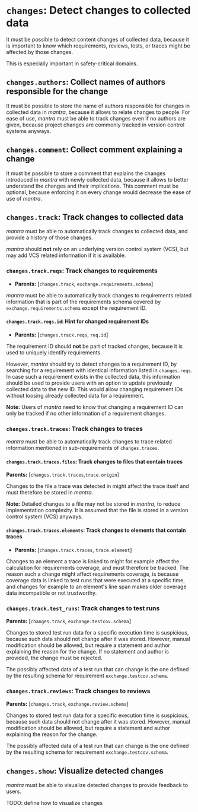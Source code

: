 # `changes`: Detect changes to collected data

It must be possible to detect content changes of collected data,
because it is important to know which requirements, reviews, tests, or traces
might be affected by those changes.

This is especially important in safety-critical domains.

## `changes.authors`: Collect names of authors responsible for the change

It must be possible to store the name of authors responsible for changes in collected data in *mantra*,
because it allows to relate changes to people.
For ease of use, *mantra* must be able to track changes even if no authors are given,
because project changes are commonly tracked in version control systems anyways.

## `changes.comment`: Collect comment explaining a change

It must be possible to store a comment that explains the changes introduced in *mantra* with newly collected data,
because it allows to better understand the changes and their implications.
This comment must be optional, because enforcing it on every change would decrease the ease of use of *mantra*.

## `changes.track`: Track changes to collected data

*mantra* must be able to automatically track changes to collected data,
and provide a history of those changes.

*mantra* should **not** rely on an underlying version control system (VCS),
but may add VCS related information if it is available.

### `changes.track.reqs`: Track changes to requirements

- **Parents:** [`changes.track`, `exchange.requirements.schema`]

*mantra* must be able to automatically track changes
to requirements related information that is part of the requirements schema covered by `exchange.requirements.schema` except the requirement ID.

#### `changes.track.reqs.id`: Hint for changed requirement IDs

- **Parents:** [`changes.track.reqs`, `req.id`]

The requirement ID should **not** be part of tracked changes,
because it is used to uniquely identify requirements.

However, *mantra* should try to detect changes to a requirement ID,
by searching for a requirement with identical information listed in `changes.reqs`.
In case such a requirement exists in the collected data,
this information should be used to provide users
with an option to update previously collected data to the new ID.
This would allow changing requirement IDs without loosing already collected data for a requirement.

**Note:** Users of *mantra* need to know that changing a requirement ID
can only be tracked if no other information of a requirement changes.

### `changes.track.traces`: Track changes to traces

*mantra* must be able to automatically track changes to trace related information mentioned in sub-requirements of `changes.traces`.

#### `changes.track.traces.files`: Track changes to files that contain traces

**Parents:** [`changes.track.traces`,`trace.origin`]

Changes to the file a trace was detected in might affect the trace
itself and must therefore be stored in *mantra*.

**Note:** Detailed changes to a file may not be stored in *mantra*,
to reduce implementation complexity. It is assumed that the file is stored in a version control system (VCS) anyways.

#### `changes.track.traces.elements`: Track changes to elements that contain traces

- **Parents:** [`changes.track.traces`, `trace.element`]

Changes to an element a trace is linked to might for example affect
the calculation for requirements coverage, and must therefore be tracked.
The reason such a change might affect requirements coverage,
is because coverage data is linked to test runs that were executed
at a specific time, and changes for example to an element's line span
makes older coverage data incompatible or not trustworthy.

### `changes.track.test_runs`: Track changes to test runs

**Parents:** [`changes.track`, `exchange.testcov.schema`]

Changes to stored test run data for a specific execution time is suspicious,
because such data should not change after it was stored.
However, manual modification should be allowed,
but require a statement and author explaining the reason for the change.
If no statement and author is provided, the change must be rejected.

The possibly affected data of a test run that can change is the one
defined by the resulting schema for requirement `exchange.testcov.schema`.

### `changes.track.reviews`: Track changes to reviews

**Parents:** [`changes.track`, `exchange.review.schema`]

Changes to stored test run data for a specific execution time is suspicious,
because such data should not change after it was stored.
However, manual modification should be allowed,
but require a statement and author explaining the reason for the change.

The possibly affected data of a test run that can change is the one
defined by the resulting schema for requirement `exchange.testcov.schema`.

## `changes.show`: Visualize detected changes

*mantra* must be able to visualize detected changes
to provide feedback to users.

TODO: define how to visualize changes
